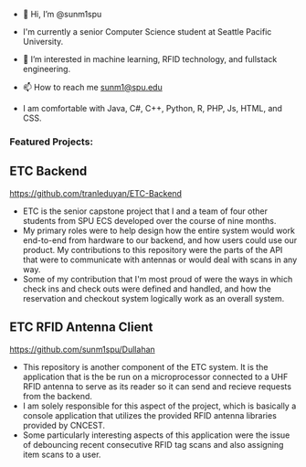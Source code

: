 - 👋 Hi, I’m @sunm1spu
- I'm currently a senior Computer Science student at Seattle Pacific University.
- 👀 I’m interested in machine learning, RFID technology, and fullstack engineering.
- 📫 How to reach me sunm1@spu.edu

- I am comfortable with Java, C#, C++, Python, R, PHP, Js, HTML, and CSS.


### Featured Projects:
## ETC Backend
https://github.com/tranleduyan/ETC-Backend
- ETC is the senior capstone project that I and a team of four other students from SPU ECS developed over the course of nine months.
- My primary roles were to help design how the entire system would work end-to-end from hardware to our backend, and how users could use our product. My contributions to this repository were the parts of the API that were to communicate with antennas or would deal with scans in any way.
- Some of my contribution that I'm most proud of were the ways in which check ins and check outs were defined and handled, and how the reservation and checkout system logically work as an overall system.

## ETC RFID Antenna Client
https://github.com/sunm1spu/Dullahan
- This repository is another component of the ETC system. It is the application that is the be run on a microprocessor connected to a UHF RFID antenna to serve as its reader so it can send and recieve requests from the backend.
- I am solely responsible for this aspect of the project, which is basically a console application that utilizes the provided RFID antenna libraries provided by CNCEST.
- Some particularly interesting aspects of this application were the issue of debouncing recent consecutive RFID tag scans and also assigning item scans to a user.

<!---
sunm1spu/sunm1spu is a ✨ special ✨ repository because its `README.md` (this file) appears on your GitHub profile.
You can click the Preview link to take a look at your changes.
--->
